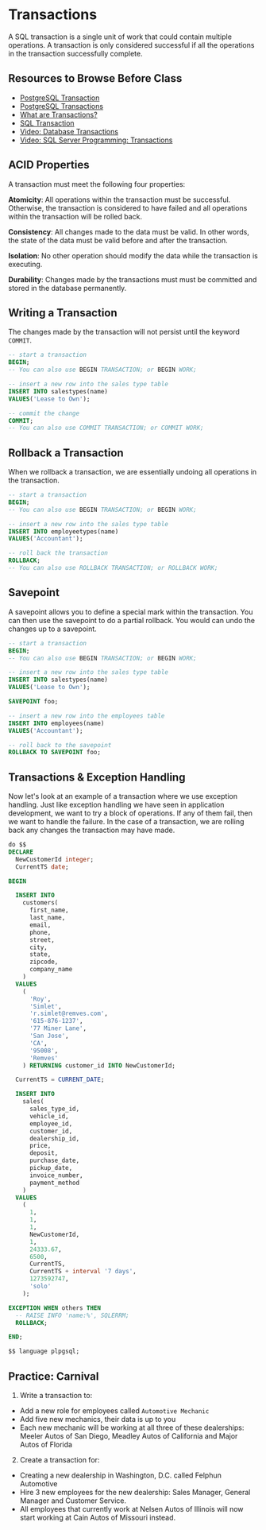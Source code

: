# Transactions

A SQL transaction is a single unit of work that could contain multiple operations. A transaction is only considered successful if all the operations in the transaction successfully complete.

## Resources to Browse Before Class

- [PostgreSQL Transaction](https://www.postgresqltutorial.com/postgresql-transaction/)
- [PostgreSQL Transactions](https://www.tutorialspoint.com/postgresql/postgresql_transactions.htm)
- [What are Transactions?](https://www.geeksforgeeks.org/sql-transactions/)
- [SQL Transaction](https://www.w3resource.com/sql/controlling-transactions.php)
- [Video: Database Transactions](https://www.youtube.com/watch?v=5Pia4UFuMKo)
- [Video: SQL Server Programming: Transactions](https://www.youtube.com/watch?v=is03uRYFgqc)

## ACID Properties

A transaction must meet the following four properties:

**Atomicity**: All operations within the transaction must be successful. Otherwise, the transaction is considered to have failed and all operations within the transaction will be rolled back.

**Consistency**: All changes made to the data must be valid. In other words, the state of the data must be valid before and after the transaction.

**Isolation**: No other operation should modify the data while the transaction is executing.

**Durability**: Changes made by the transactions must must be committed and stored in the database permanently.

## Writing a Transaction

The changes made by the transaction will not persist until the keyword `COMMIT`.

```sql
-- start a transaction
BEGIN;
-- You can also use BEGIN TRANSACTION; or BEGIN WORK;

-- insert a new row into the sales type table
INSERT INTO salestypes(name)
VALUES('Lease to Own');

-- commit the change
COMMIT;
-- You can also use COMMIT TRANSACTION; or COMMIT WORK;
```

## Rollback a Transaction

When we rollback a transaction, we are essentially undoing all operations in the transaction.

```sql
-- start a transaction
BEGIN;
-- You can also use BEGIN TRANSACTION; or BEGIN WORK;

-- insert a new row into the sales type table
INSERT INTO employeetypes(name)
VALUES('Accountant');

-- roll back the transaction
ROLLBACK;
-- You can also use ROLLBACK TRANSACTION; or ROLLBACK WORK;
```
## Savepoint

A savepoint allows you to define a special mark within the transaction. You can then use the savepoint to do a partial rollback. You would can undo the changes up to a savepoint. 

```sql
-- start a transaction
BEGIN;
-- You can also use BEGIN TRANSACTION; or BEGIN WORK;

-- insert a new row into the sales type table
INSERT INTO salestypes(name)
VALUES('Lease to Own');

SAVEPOINT foo;

-- insert a new row into the employees table
INSERT INTO employees(name)
VALUES('Accountant');

-- roll back to the savepoint
ROLLBACK TO SAVEPOINT foo;
```

## Transactions & Exception Handling

Now let's look at an example of a transaction where we use exception handling. Just like exception handling we have seen in application development, we want to try a block of operations. If any of them fail, then we want to handle the failure. In the case of a transaction, we are rolling back any changes the transaction may have made.

```sql
do $$ 
DECLARE 
  NewCustomerId integer;
  CurrentTS date;

BEGIN

  INSERT INTO
    customers(
      first_name,
      last_name,
      email,
      phone,
      street,
      city,
      state,
      zipcode,
      company_name
    )
  VALUES
    (
      'Roy',
      'Simlet',
      'r.simlet@remves.com',
      '615-876-1237',
      '77 Miner Lane',
      'San Jose',
      'CA',
      '95008',
      'Remves'
    ) RETURNING customer_id INTO NewCustomerId;

  CurrentTS = CURRENT_DATE;

  INSERT INTO
    sales(
      sales_type_id,
      vehicle_id,
      employee_id,
      customer_id,
      dealership_id,
      price,
      deposit,
      purchase_date,
      pickup_date,
      invoice_number,
      payment_method
    )
  VALUES
    (
      1,
      1,
      1,
      NewCustomerId,
      1,
      24333.67,
      6500,
      CurrentTS,
      CurrentTS + interval '7 days',
      1273592747,
      'solo'
    );

EXCEPTION WHEN others THEN 
  -- RAISE INFO 'name:%', SQLERRM;
  ROLLBACK;

END;

$$ language plpgsql;
```

## Practice: Carnival

1. Write a transaction to:
  - Add a new role for employees called `Automotive Mechanic`
  - Add five new mechanics, their data is up to you
  - Each new mechanic will be working at all three of these dealerships: Meeler Autos of San Diego, Meadley Autos of California and Major Autos of Florida

2. Create a transaction for:
  - Creating a new dealership in Washington, D.C. called Felphun Automotive
  - Hire 3 new employees for the new dealership: Sales Manager, General Manager and Customer Service.
  - All employees that currently work at Nelsen Autos of Illinois will now start working at Cain Autos of Missouri instead.
